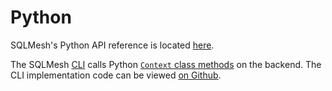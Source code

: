 # Python

SQLMesh's Python API reference is located [here](https://sqlmesh.readthedocs.io/en/stable/_readthedocs/html/sqlmesh.html).

The SQLMesh [CLI](./cli.md) calls Python [`Context` class methods](https://sqlmesh.readthedocs.io/en/stable/_readthedocs/html/sqlmesh/core/context.html) on the backend. The CLI implementation code can be viewed [on Github](https://github.com/TobikoData/sqlmesh/blob/main/sqlmesh/cli/main.py).

